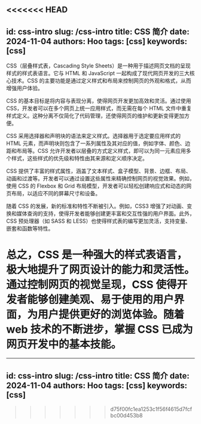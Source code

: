 <<<<<<< HEAD
---
id: css-intro
slug: /css-intro
title: CSS 简介
date: 2024-11-04
authors: Hoo
tags: [css]
keywords: [css]
---

CSS（层叠样式表，Cascading Style Sheets）是一种用于描述网页文档的呈现样式的样式表语言。它与 HTML 和 JavaScript 一起构成了现代网页开发的三大核心技术。CSS 的主要功能是通过定义样式和布局来控制网页的外观和格式，从而增强用户体验。

CSS 的基本目标是将内容与表现分离，使得网页开发更加高效和灵活。通过使用 CSS，开发者可以在多个网页上统一应用样式，而无需在每个 HTML 文件中重复样式定义。这种分离不仅简化了代码管理，还使得网页的维护和更新变得更加方便。

CSS 采用选择器和声明块的语法来定义样式。选择器用于选定要应用样式的 HTML 元素，而声明块则包含了一系列属性及其对应的值，例如字体、颜色、边距和布局等。CSS 允许开发者以层叠的方式定义样式，即可以为同一元素应用多个样式，这些样式的优先级和特性由其来源和定义顺序决定。

CSS 提供了丰富的样式属性，涵盖了文本样式、盒子模型、背景、边框、布局、动画和过渡等。开发者可以通过设置这些属性来精确控制网页的视觉效果。例如，使用 CSS 的 Flexbox 和 Grid 布局模型，开发者可以轻松创建响应式和动态的网页布局，以适应不同的屏幕尺寸和设备。

随着 CSS 的发展，新的标准和特性不断被引入。例如，CSS3 增强了对动画、变换和媒体查询的支持，使得开发者能够创建更丰富和交互性强的用户界面。此外，CSS 预处理器（如 SASS 和 LESS）也使得样式表的编写更加灵活，支持变量、嵌套和函数等特性。

总之，CSS 是一种强大的样式表语言，极大地提升了网页设计的能力和灵活性。通过控制网页的视觉呈现，CSS 使得开发者能够创建美观、易于使用的用户界面，为用户提供更好的浏览体验。随着 web 技术的不断进步，掌握 CSS 已成为网页开发中的基本技能。
=======
---
id: css-intro
slug: /css-intro
title: CSS 简介
date: 2024-11-04
authors: Hoo
tags: [css]
keywords: [css]
---
>>>>>>> d75f00fc1ea1253c1f56f4615d7fcfbc00d453b8
